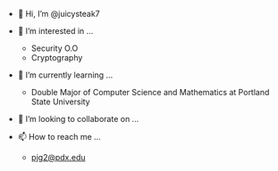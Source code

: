 - 👋 Hi, I’m @juicysteak7
- 👀 I’m interested in ...

  - Security O.O
  - Cryptography

- 🌱 I’m currently learning ...

  - Double Major of Computer Science and Mathematics at Portland State University

- 💞️ I’m looking to collaborate on ...
- 📫 How to reach me ...

  - pjg2@pdx.edu

<!---
juicysteak7/juicysteak7 is a ✨ special ✨ repository because its `README.md` (this file) appears on your GitHub profile.
You can click the Preview link to take a look at your changes.
--->
